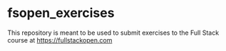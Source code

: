# fsopen_exercises

This repository is meant to be used to submit exercises to the Full Stack course at <https://fullstackopen.com>
